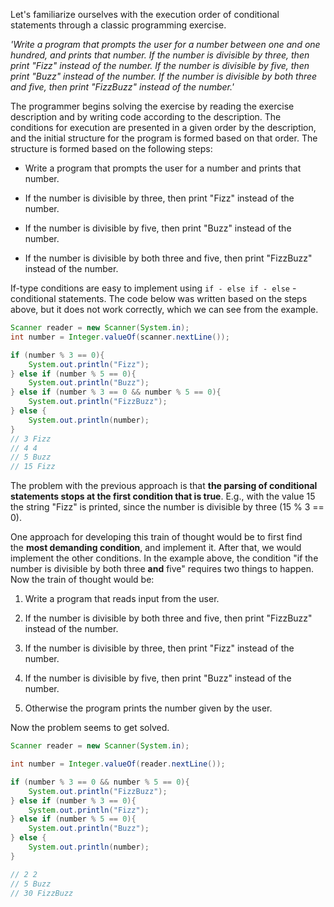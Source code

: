 Let's familiarize ourselves with the execution order of conditional statements through a classic programming exercise.

_'Write a program that prompts the user for a number between one and one hundred, and prints that number. If the number is divisible by three, then print "Fizz" instead of the number. If the number is divisible by five, then print "Buzz" instead of the number. If the number is divisible by both three and five, then print "FizzBuzz" instead of the number.'_

The programmer begins solving the exercise by reading the exercise description and by writing code according to the description. The conditions for execution are presented in a given order by the description, and the initial structure for the program is formed based on that order. The structure is formed based on the following steps:

- Write a program that prompts the user for a number and prints that number.

- If the number is divisible by three, then print "Fizz" instead of the number.

- If the number is divisible by five, then print "Buzz" instead of the number.

- If the number is divisible by both three and five, then print "FizzBuzz" instead of the number.

If-type conditions are easy to implement using `if - else if - else` -conditional statements. The code below was written based on the steps above, but it does not work correctly, which we can see from the example.

```Java
Scanner reader = new Scanner(System.in);
int number = Integer.valueOf(scanner.nextLine());

if (number % 3 == 0){
	System.out.println("Fizz");
} else if (number % 5 == 0){
	System.out.println("Buzz");
} else if (number % 3 == 0 && number % 5 == 0){
	System.out.println("FizzBuzz");
} else {
	System.out.println(number);
}
// 3 Fizz
// 4 4
// 5 Buzz
// 15 Fizz
```

The problem with the previous approach is that **the parsing of conditional statements stops at the first condition that is true**. E.g., with the value 15 the string "Fizz" is printed, since the number is divisible by three (15 % 3 == 0).

One approach for developing this train of thought would be to first find the **most demanding condition**, and implement it. After that, we would implement the other conditions. In the example above, the condition "if the number is divisible by both three **and** five" requires two things to happen. Now the train of thought would be:

1. Write a program that reads input from the user.

2. If the number is divisible by both three and five, then print "FizzBuzz" instead of the number.

3. If the number is divisible by three, then print "Fizz" instead of the number.

4. If the number is divisible by five, then print "Buzz" instead of the number.

5. Otherwise the program prints the number given by the user.

Now the problem seems to get solved.

```Java
Scanner reader = new Scanner(System.in);

int number = Integer.valueOf(reader.nextLine());

if (number % 3 == 0 && number % 5 == 0){
	System.out.println("FizzBuzz");
} else if (number % 3 == 0){
	System.out.println("Fizz");
} else if (number % 5 == 0){
	System.out.println("Buzz");
} else {
	System.out.println(number);
}

// 2 2
// 5 Buzz
// 30 FizzBuzz
```